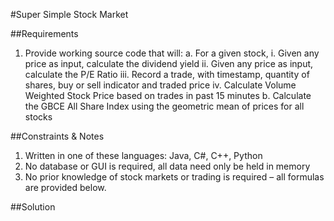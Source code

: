 
#Super Simple Stock Market

##Requirements 
1. Provide working source code that will:
   a. For a given stock, 
     i. Given any price as input, calculate the dividend yield 
     ii. Given any price as input, calculate the P/E Ratio 
     iii. Record a trade, with timestamp, quantity of shares, buy or sell indicator and traded price 
     iv. Calculate Volume Weighted Stock Price based on trades in past 15 minutes 
   b. Calculate the GBCE All Share Index using the geometric mean of prices for all stocks 


##Constraints & Notes 
1. Written in one of these languages: 
   Java, C#, C++, Python 
2. No database or GUI is required, all data need only be held in memory 
3. No prior knowledge of stock markets or trading is required – all formulas are provided below. 

##Solution
